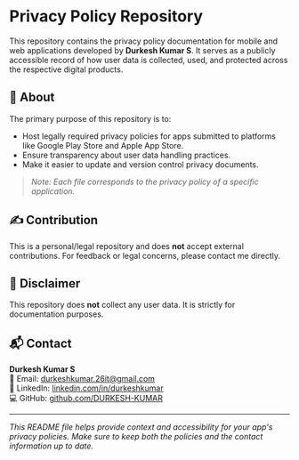 # Privacy Policy Repository

This repository contains the privacy policy documentation for mobile and web applications developed by **Durkesh Kumar S**. It serves as a publicly accessible record of how user data is collected, used, and protected across the respective digital products.

## 📄 About

The primary purpose of this repository is to:

- Host legally required privacy policies for apps submitted to platforms like Google Play Store and Apple App Store.
- Ensure transparency about user data handling practices.
- Make it easier to update and version control privacy documents.


> _Note: Each file corresponds to the privacy policy of a specific application._

## ✍️ Contribution

This is a personal/legal repository and does **not** accept external contributions. For feedback or legal concerns, please contact me directly.

## 🔐 Disclaimer

This repository does **not** collect any user data. It is strictly for documentation purposes.

## 📬 Contact

**Durkesh Kumar S**  
📧 Email: [durkeshkumar.26it@gmail.com](mailto:durkeshkumar.26it@gmail.com)  
🔗 LinkedIn: [linkedin.com/in/durkeshkumar](https://www.linkedin.com/in/durkeshkumar)  
💻 GitHub: [github.com/DURKESH-KUMAR](https://github.com/DURKESH-KUMAR)

---

_This README file helps provide context and accessibility for your app's privacy policies. Make sure to keep both the policies and the contact information up to date._

